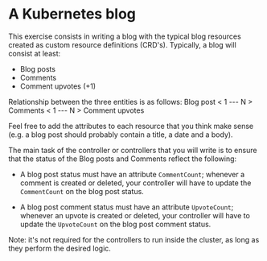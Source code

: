 A Kubernetes blog
=================

This exercise consists in writing a blog with the typical blog
resources created as custom resource definitions (CRD's). Typically, a
blog will consist at least:

* Blog posts
* Comments
* Comment upvotes (+1)

Relationship between the three entities is as follows:
  Blog post < 1 --- N > Comments < 1 --- N > Comment upvotes

Feel free to add the attributes to each resource that you think make
sense (e.g. a blog post should probably contain a title, a date and a body).

The main task of the controller or controllers that you will write is
to ensure that the status of the Blog posts and Comments reflect the
following:

* A blog post status must have an attribute `CommentCount`; whenever a
  comment is created or deleted, your controller will have to update
  the `CommentCount` on the blog post status.

* A blog post comment status must have an attribute `UpvoteCount`; whenever
  an upvote is created or deleted, your controller will have to update
  the `UpvoteCount` on the blog post comment status.

Note: it's not required for the controllers to run inside the cluster,
as long as they perform the desired logic.